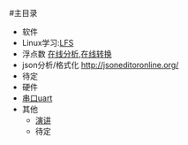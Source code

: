 #主目录
* 软件
 * Linux学习:[LFS](lfs)
 * 浮点数 [在线分析](http://babbage.cs.qc.cuny.edu/IEEE-754/),[在线转换](http://www.binaryconvert.com/)
 * json分析/格式化 http://jsoneditoronline.org/
 * 待定
* 硬件
 * [串口uart](uart)
* 其他
  * [演讲](yanjiang)
  * 待定